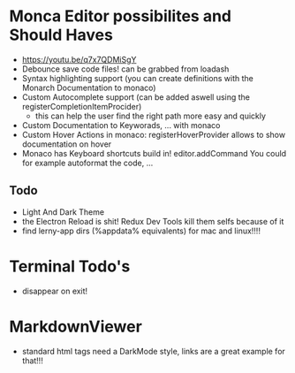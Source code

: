 # Monca Editor possibilites and Should Haves

- https://youtu.be/q7x7QDMiSgY
- Debounce save code files! can be grabbed from loadash
- Syntax highlighting support (you can create definitions with the Monarch Documentation to monaco)
- Custom Autocomplete support (can be added aswell using the registerCompletionItemProcider)
  - this can help the user find the right path more easy and quickly
- Custom Documentation to Keyworads, ... with monaco
- Custom Hover Actions in monaco: registerHoverProvider allows to show documentation on hover
- Monaco has Keyboard shortcuts build in! editor.addCommand You could for example autoformat the code, ...

## Todo

- Light And Dark Theme
- the Electron Reload is shit! Redux Dev Tools kill them selfs because of it
- find lerny-app dirs (%appdata% equivalents) for mac and linux!!!!

# Terminal Todo's

- disappear on exit!

# MarkdownViewer

- standard html tags need a DarkMode style, links are a great example for that!!!
